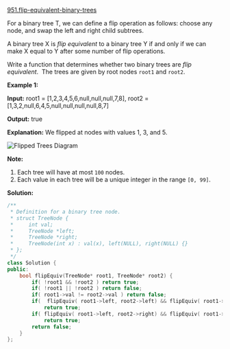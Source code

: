 [951.flip-equivalent-binary-trees](https://leetcode.com/problems/flip-equivalent-binary-trees/)  

For a binary tree T, we can define a flip operation as follows: choose any node, and swap the left and right child subtrees.

A binary tree X is _flip equivalent_ to a binary tree Y if and only if we can make X equal to Y after some number of flip operations.

Write a function that determines whether two binary trees are _flip equivalent_.  The trees are given by root nodes `root1` and `root2`.

**Example 1:**

  
**Input:** root1 = \[1,2,3,4,5,6,null,null,null,7,8\], root2 = \[1,3,2,null,6,4,5,null,null,null,null,8,7\]
  
**Output:** true
  
**Explanation:** We flipped at nodes with values 1, 3, and 5.
  
![Flipped Trees Diagram](https://assets.leetcode.com/uploads/2018/11/29/tree_ex.png)
  

**Note:**

1.  Each tree will have at most `100` nodes.
2.  Each value in each tree will be a unique integer in the range `[0, 99]`.  



**Solution:**  

```cpp
/**
 * Definition for a binary tree node.
 * struct TreeNode {
 *     int val;
 *     TreeNode *left;
 *     TreeNode *right;
 *     TreeNode(int x) : val(x), left(NULL), right(NULL) {}
 * };
 */
class Solution {
public:
    bool flipEquiv(TreeNode* root1, TreeNode* root2) {
        if( !root1 && !root2 ) return true;
        if( !root1 || !root2 ) return false;
        if( root1->val != root2->val ) return false;
        if(  flipEquiv( root1->left, root2->left) && flipEquiv( root1->right, root2->right))
            return true;
        if( flipEquiv( root1->left, root2->right) && flipEquiv( root1->right, root2->left) )
            return true;
        return false;
    }
};
```
      